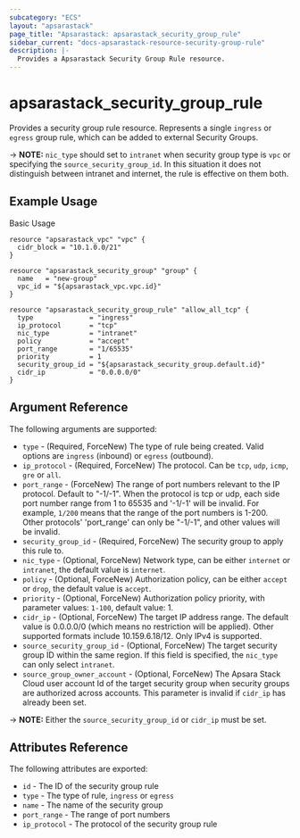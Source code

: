 ```yaml
---
subcategory: "ECS"
layout: "apsarastack"
page_title: "Apsarastack: apsarastack_security_group_rule"
sidebar_current: "docs-apsarastack-resource-security-group-rule"
description: |-
  Provides a Apsarastack Security Group Rule resource.
---
```


# apsarastack\_security\_group\_rule

Provides a security group rule resource.
Represents a single `ingress` or `egress` group rule, which can be added to external Security Groups.

-> **NOTE:**  `nic_type` should set to `intranet` when security group type is `vpc` or specifying the `source_security_group_id`. In this situation it does not distinguish between intranet and internet, the rule is effective on them both.


## Example Usage

Basic Usage

```
resource "apsarastack_vpc" "vpc" {
  cidr_block = "10.1.0.0/21"
}

resource "apsarastack_security_group" "group" {
  name   = "new-group"
  vpc_id = "${apsarastack_vpc.vpc.id}"
}

resource "apsarastack_security_group_rule" "allow_all_tcp" {
  type              = "ingress"
  ip_protocol       = "tcp"
  nic_type          = "intranet"
  policy            = "accept"
  port_range        = "1/65535"
  priority          = 1
  security_group_id = "${apsarastack_security_group.default.id}"
  cidr_ip           = "0.0.0.0/0"
}
```
## Argument Reference

The following arguments are supported:

* `type` - (Required, ForceNew) The type of rule being created. Valid options are `ingress` (inbound) or `egress` (outbound).
* `ip_protocol` - (Required, ForceNew) The protocol. Can be `tcp`, `udp`, `icmp`, `gre` or `all`.
* `port_range` - (ForceNew) The range of port numbers relevant to the IP protocol. Default to "-1/-1". When the protocol is tcp or udp, each side port number range from 1 to 65535 and '-1/-1' will be invalid.
  For example, `1/200` means that the range of the port numbers is 1-200. Other protocols' 'port_range' can only be "-1/-1", and other values will be invalid.
* `security_group_id` - (Required, ForceNew) The security group to apply this rule to.
* `nic_type` - (Optional, ForceNew) Network type, can be either `internet` or `intranet`, the default value is `internet`.
* `policy` - (Optional, ForceNew) Authorization policy, can be either `accept` or `drop`, the default value is `accept`.
* `priority` - (Optional, ForceNew) Authorization policy priority, with parameter values: `1-100`, default value: 1.
* `cidr_ip` - (Optional, ForceNew) The target IP address range. The default value is 0.0.0.0/0 (which means no restriction will be applied). Other supported formats include 10.159.6.18/12. Only IPv4 is supported.
* `source_security_group_id` - (Optional, ForceNew) The target security group ID within the same region. If this field is specified, the `nic_type` can only select `intranet`.
* `source_group_owner_account` - (Optional, ForceNew) The Apsara Stack Cloud user account Id of the target security group when security groups are authorized across accounts.  This parameter is invalid if `cidr_ip` has already been set.

-> **NOTE:**  Either the `source_security_group_id` or `cidr_ip` must be set.

## Attributes Reference

The following attributes are exported:

* `id` - The ID of the security group rule
* `type` - The type of rule, `ingress` or `egress`
* `name` - The name of the security group
* `port_range` - The range of port numbers
* `ip_protocol` - The protocol of the security group rule
